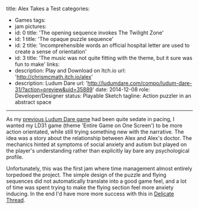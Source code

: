 title: Alex Takes a Test
categories:
  - Games
tags:
  - jam
pictures:
  - id: 0
    title: 'The opening sequence invokes The Twilight Zone'
  - id: 1
    title: 'The opaque puzzle sequence'
  - id: 2
    title: 'Incomprehensible words an official hospital letter are used to create a sense of orientation'
  - id: 3
    title: 'The music was not quite fitting with the theme, but it sure was fun to make'
links:
  - description: Play and Download on Itch.io
    url: 'http://chrismcmath.itch.io/alex'
  - description: Ludum Dare
    url: 'http://ludumdare.com/compo/ludum-dare-31/?action=preview&uid=35889'
date: 2014-12-08
role: Developer/Designer
status: Playable Sketch
tagline: Action puzzler in an abstract space
---

As my <a href="2014/08/25/Hello-Operator/">previous Ludum Dare game</a> had been quite sedate in pacing, I wanted my LD31 game (theme 'Entire Game on One Screen') to be more action orientated, while still trying something new with the narrative. The idea was a story about the relationship between Alex and Alex's doctor. The mechanics hinted at symptoms of social anxiety and autism but played on the player's understanding rather than explicitly lay bare any psychological profile.

Unfortunately, this was the first jam where time management almost entirely torpedoed the project. The simple design of the puzzle and flying sequences did not automatically translate into a good game feel, and a lot of time was spent trying to make the flying section feel more anxiety inducing. In the end I'd have more more success with this in <a href="2015/02/23/Delicate-Thread/">Delicate Thread</a>.



